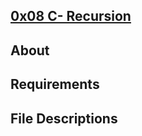 ## [0x08 C- Recursion](https://https://github.com/bagoviggo/alx-low_level_programming/tree/master/0x08-recursion)

## About

 





## Requirements







## File Descriptions

